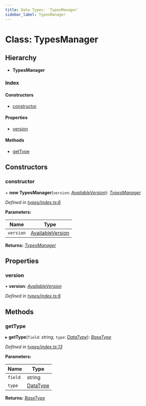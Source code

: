 ```yaml
---
title: Data Types: `TypesManager`
sidebar_label: TypesManager
---
```


# Class: TypesManager

## Hierarchy

* **TypesManager**

### Index

#### Constructors

* [constructor](typesmanager.md#constructor)

#### Properties

* [version](typesmanager.md#version)

#### Methods

* [getType](typesmanager.md#gettype)

## Constructors

###  constructor

\+ **new TypesManager**(`version`: *[AvailableVersion](../overview.md#availableversion)*): *[TypesManager](typesmanager.md)*

*Defined in [types/index.ts:6](https://github.com/terascope/teraslice/blob/9dc0f8b8/packages/data-types/src/types/index.ts#L6)*

**Parameters:**

Name | Type |
------ | ------ |
`version` | [AvailableVersion](../overview.md#availableversion) |

**Returns:** *[TypesManager](typesmanager.md)*

## Properties

###  version

• **version**: *[AvailableVersion](../overview.md#availableversion)*

*Defined in [types/index.ts:6](https://github.com/terascope/teraslice/blob/9dc0f8b8/packages/data-types/src/types/index.ts#L6)*

## Methods

###  getType

▸ **getType**(`field`: *string*, `type`: *[DataType](datatype.md)*): *[BaseType](basetype.md)*

*Defined in [types/index.ts:13](https://github.com/terascope/teraslice/blob/9dc0f8b8/packages/data-types/src/types/index.ts#L13)*

**Parameters:**

Name | Type |
------ | ------ |
`field` | string |
`type` | [DataType](datatype.md) |

**Returns:** *[BaseType](basetype.md)*

